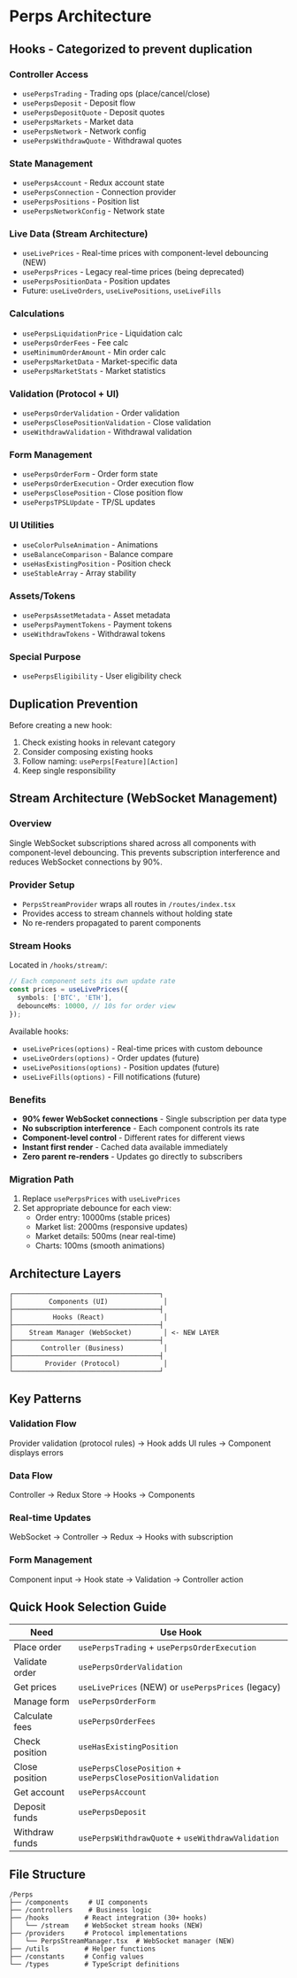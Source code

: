 # Perps Architecture

## Hooks - Categorized to prevent duplication

### Controller Access

- `usePerpsTrading` - Trading ops (place/cancel/close)
- `usePerpsDeposit` - Deposit flow
- `usePerpsDepositQuote` - Deposit quotes
- `usePerpsMarkets` - Market data
- `usePerpsNetwork` - Network config
- `usePerpsWithdrawQuote` - Withdrawal quotes

### State Management

- `usePerpsAccount` - Redux account state
- `usePerpsConnection` - Connection provider
- `usePerpsPositions` - Position list
- `usePerpsNetworkConfig` - Network state

### Live Data (Stream Architecture)

- `useLivePrices` - Real-time prices with component-level debouncing (NEW)
- `usePerpsPrices` - Legacy real-time prices (being deprecated)
- `usePerpsPositionData` - Position updates
- Future: `useLiveOrders`, `useLivePositions`, `useLiveFills`

### Calculations

- `usePerpsLiquidationPrice` - Liquidation calc
- `usePerpsOrderFees` - Fee calc
- `useMinimumOrderAmount` - Min order calc
- `usePerpsMarketData` - Market-specific data
- `usePerpsMarketStats` - Market statistics

### Validation (Protocol + UI)

- `usePerpsOrderValidation` - Order validation
- `usePerpsClosePositionValidation` - Close validation
- `useWithdrawValidation` - Withdrawal validation

### Form Management

- `usePerpsOrderForm` - Order form state
- `usePerpsOrderExecution` - Order execution flow
- `usePerpsClosePosition` - Close position flow
- `usePerpsTPSLUpdate` - TP/SL updates

### UI Utilities

- `useColorPulseAnimation` - Animations
- `useBalanceComparison` - Balance compare
- `useHasExistingPosition` - Position check
- `useStableArray` - Array stability

### Assets/Tokens

- `usePerpsAssetMetadata` - Asset metadata
- `usePerpsPaymentTokens` - Payment tokens
- `useWithdrawTokens` - Withdrawal tokens

### Special Purpose

- `usePerpsEligibility` - User eligibility check

## Duplication Prevention

Before creating a new hook:

1. Check existing hooks in relevant category
2. Consider composing existing hooks
3. Follow naming: `usePerps[Feature][Action]`
4. Keep single responsibility

## Stream Architecture (WebSocket Management)

### Overview

Single WebSocket subscriptions shared across all components with component-level debouncing. This prevents subscription interference and reduces WebSocket connections by 90%.

### Provider Setup

- `PerpsStreamProvider` wraps all routes in `/routes/index.tsx`
- Provides access to stream channels without holding state
- No re-renders propagated to parent components

### Stream Hooks

Located in `/hooks/stream/`:

```typescript
// Each component sets its own update rate
const prices = useLivePrices({
  symbols: ['BTC', 'ETH'],
  debounceMs: 10000, // 10s for order view
});
```

Available hooks:

- `useLivePrices(options)` - Real-time prices with custom debounce
- `useLiveOrders(options)` - Order updates (future)
- `useLivePositions(options)` - Position updates (future)
- `useLiveFills(options)` - Fill notifications (future)

### Benefits

- **90% fewer WebSocket connections** - Single subscription per data type
- **No subscription interference** - Each component controls its rate
- **Component-level control** - Different rates for different views
- **Instant first render** - Cached data available immediately
- **Zero parent re-renders** - Updates go directly to subscribers

### Migration Path

1. Replace `usePerpsPrices` with `useLivePrices`
2. Set appropriate debounce for each view:
   - Order entry: 10000ms (stable prices)
   - Market list: 2000ms (responsive updates)
   - Market details: 500ms (near real-time)
   - Charts: 100ms (smooth animations)

## Architecture Layers

```
┌─────────────────────────────────────┐
│         Components (UI)              │
├─────────────────────────────────────┤
│          Hooks (React)               │
├─────────────────────────────────────┤
│    Stream Manager (WebSocket)        │ <- NEW LAYER
├─────────────────────────────────────┤
│       Controller (Business)          │
├─────────────────────────────────────┤
│        Provider (Protocol)           │
└─────────────────────────────────────┘
```

## Key Patterns

### Validation Flow

Provider validation (protocol rules) → Hook adds UI rules → Component displays errors

### Data Flow

Controller → Redux Store → Hooks → Components

### Real-time Updates

WebSocket → Controller → Redux → Hooks with subscription

### Form Management

Component input → Hook state → Validation → Controller action

## Quick Hook Selection Guide

| Need           | Use Hook                                                    |
| -------------- | ----------------------------------------------------------- |
| Place order    | `usePerpsTrading` + `usePerpsOrderExecution`                |
| Validate order | `usePerpsOrderValidation`                                   |
| Get prices     | `useLivePrices` (NEW) or `usePerpsPrices` (legacy)          |
| Manage form    | `usePerpsOrderForm`                                         |
| Calculate fees | `usePerpsOrderFees`                                         |
| Check position | `useHasExistingPosition`                                    |
| Close position | `usePerpsClosePosition` + `usePerpsClosePositionValidation` |
| Get account    | `usePerpsAccount`                                           |
| Deposit funds  | `usePerpsDeposit`                                           |
| Withdraw funds | `usePerpsWithdrawQuote` + `useWithdrawValidation`           |

## File Structure

```
/Perps
├── /components     # UI components
├── /controllers    # Business logic
├── /hooks         # React integration (30+ hooks)
│   └── /stream    # WebSocket stream hooks (NEW)
├── /providers     # Protocol implementations
│   └── PerpsStreamManager.tsx  # WebSocket manager (NEW)
├── /utils         # Helper functions
├── /constants     # Config values
└── /types         # TypeScript definitions
```
